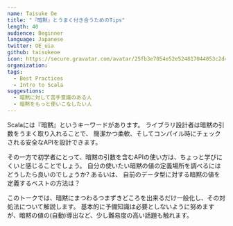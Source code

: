 ```yaml
---
name: Taisuke Oe
title: "『暗黙』とうまく付き合うためのTips"
length: 40
audience: Beginner
language: Japanese
twitter: OE_uia
github: taisukeoe
icon: https://secure.gravatar.com/avatar/25fb3e7054e52e524817044853c2d4c3
organization: 
tags:
  - Best Practices
  - Intro to Scala
suggestions:
  - 暗黙に対して苦手意識のある人
  - 暗黙をもっと使いこなしたい人
---
```

Scalaには『暗黙』というキーワードがあります。
ライブラリ設計者は暗黙の引数をうまく取り入れることで、
簡潔かつ柔軟、そしてコンパイル時にチェックされる安全なAPIを設計できます。

その一方で初学者にとって、暗黙の引数を含むAPIの使い方は、ちょっと学びにくいと感じることでしょう。
自分の使いたい暗黙の値の定義場所を調べるにはどうしたら良いのでしょうか?
あるいは、 自前のデータ型に対する暗黙の値を定義するベストの方法は？

このトークでは、暗黙にまつわるつまずきどころを出来るだけ一般化し、その対処法について解説します。
基本的に予備知識は必要としないように努めますが、暗黙の値の(自動)導出など、少し難易度の高い話題も触れます。
